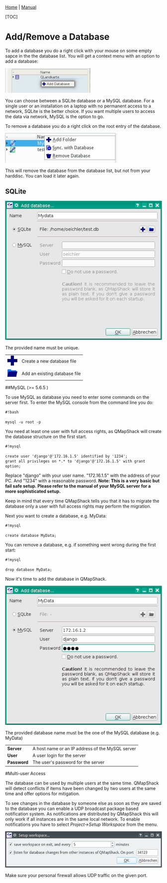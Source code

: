 [Home](Home) | [Manual](DocMain)

[TOC]

# Add/Remove a Database

To add a database you do a right click with your mouse on some empty sapce in the the database list. You will get a context menu with an option to add a database:

![maproom2](images/DocGisDatabaseAddRemove/maproom2.png)

You can choose between a SQLite database or a MySQL database. For a single user or an installation on a laptop with no permanent access to a network, SQLite is the better choice. If you want multiple users to access the data via network, MySQL is the option to go.

To remove a database you do a right click on the root entry of the database. 

![maproom2](images/DocGisDatabaseAddRemove/maproom3.png)

This will remove the database from the database list, but not from your harddisc. You can load it later again.  

## SQLite

![maproom2](images/DocGisDatabaseAddRemove/maproom1.png)

The provided name must be unique. 

| | |
|-|-|
|![maproom2](images/DocGisDatabaseAddRemove/Add.png)| Create a new database file|
|![maproom2](images/DocGisDatabaseAddRemove/PathBlue.png)| Add an existing database file|



##MySQL (>= 5.6.5 ) 

To use MySQL as database you need to enter some commands on the server first. To enter the MySQL console from the command line you do:


```
#!bash

mysql -u root -p
```

You need at least one user with full access rights, as QMapShack will create the database structure on the first start.


```
#!mysql

create user 'django'@'172.16.1.5' identified by '1234';
grant all privileges on *.* to 'django'@'172.16.1.5' with grant option;
```

Replace "django" with your user name. "172.16.1.5" with the address of your PC. And "1234" with a reasonable password. **Note: This is a very basic but fail safe setup. Please refer to the manual of your MySQL server for a more sophisticated setup.**

Keep in mind that every time QMapShack tells you that it has to migrate the database only a user with full access rights may perform the migration.

Next you want to create a database, e.g. MyData:


```
#!mysql

create database MyData;
```

You can remove a database, e.g. if something went wrong during the first start:


```
#!mysql

drop database MyData;
```

Now it's time to add the database in QMapShack.


![maproom2](images/DocGisDatabaseAddRemove/maproom4.png)

The provided database name must be the one of the MySQL database (e.g. MyData)

| | |
|-|-|
|**Server**| A host name or an IP address of the MySQL server|
|**User**| A user login for the server|
|**Password**| The user's password for the server|

#Multi-user Access

The database can be used by multiple users at the same time. QMapShack will detect conflicts if items have been changed by two users at the same time and offer options for mitigation.  

To see changes in the database by someone else as soon as they are saved to the database you can enable a UDP broadcast package based notification system. As notifications are distributed by QMapShack this will only work if all instances are in the same local network. To enable notifications you have to select *Project->Setup Workspace* from the menu.

![maproom2](images/DocGisDatabaseAddRemove/maproom5.png)

Make sure your personal firewall allows UDP traffic on the given port.
